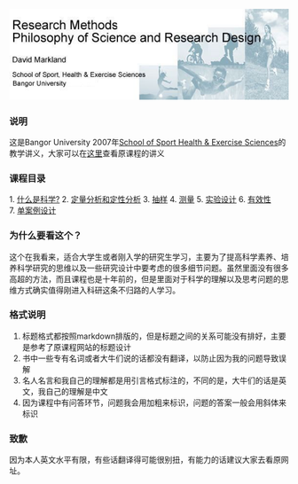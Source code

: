 ![homeban](img\homeban.jpg)

### 说明

这是Bangor University 2007年[School of Sport Health & Exercise Sciences](http://www.bangor.ac.uk/shes/)的教学讲义，大家可以在[这里](http://pages.bangor.ac.uk/~pes004/resmeth/frontpage.htm)查看原课程的讲义

### 课程目录

1. [什么是科学?](1.什么是科学.md)
2. [定量分析和定性分析](2.定量分析和定性分析.md)
3. [抽样](3.抽样.md)
4. [测量](4.测量.md)
5. [实验设计](5.实验设计.md)
6. [有效性](6.有效性.md)
7. [单案例设计](7.单案例设计.md)

### 为什么要看这个？

这个在我看来，适合大学生或者刚入学的研究生学习，主要为了提高科学素养、培养科学研究的思维以及一些研究设计中要考虑的很多细节问题。虽然里面没有很多高超的方法，而且课程也是十年前的，但是里面对于科学的理解以及思考问题的思维方式确实值得刚进入科研这条不归路的人学习。

### 格式说明

1. 标题格式都按照markdown排版的，但是标题之间的关系可能没有排好，主要是参考了原课程网站的标题设计
2. 书中一些专有名词或者大牛们说的话都没有翻译，以防止因为我的问题导致误解
3. 名人名言和我自己的理解都是用引言格式标注的，不同的是，大牛们的话是英文，我自己的理解是中文
4. 因为课程中有问答环节，问题我会用加粗来标识，问题的答案一般会用斜体来标识

### 致歉

因为本人英文水平有限，有些话翻译得可能很别扭，有能力的话建议大家去看原网址。